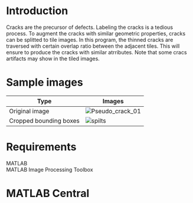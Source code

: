 # Introduction
Cracks are the precursor of defects. Labeling the cracks is a tedious process. To augment the cracks with similar geometric properties, cracks can be splitted to tile images. In this program, the thinned cracks are traversed with certain overlap ratio between the adjacent tiles. This will ensure to produce the cracks with similar atrributes. Note that some cracs artifacts may show in the tiled images. 

# Sample images
| Type | Images |
| --- | --- |
| Original image | ![Pseudo_crack_01](https://user-images.githubusercontent.com/28588878/151142451-aefd0ab7-ed12-4c40-a1f4-ab2d1e8c523b.png) |
| Cropped bounding boxes | ![spilts](https://user-images.githubusercontent.com/28588878/151142485-890eb1a8-4090-43c4-abe2-444f345fee24.png) |

# Requirements
MATLAB <br />
MATLAB Image Processing Toolbox <br />

# MATLAB Central

